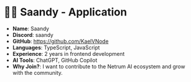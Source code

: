 # 🧑‍💻 Saandy - Application

- **Name**: Saandy
- **Discord**: saandy
- **GitHub**: https://github.com/KaelVNode
- **Languages**: TypeScript, JavaScript
- **Experience**: 2 years in frontend development
- **AI Tools**: ChatGPT, GitHub Copilot
- **Why Join?**: I want to contribute to the Netrum AI ecosystem and grow with the community.

